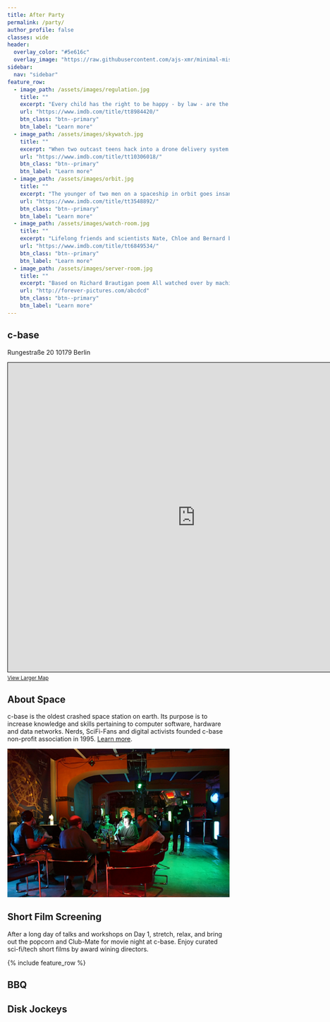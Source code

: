 ```yaml
---
title: After Party
permalink: /party/
author_profile: false
classes: wide
header:
  overlay_color: "#5e616c"
  overlay_image: "https://raw.githubusercontent.com/ajs-xmr/minimal-mistakes/master/assets/images/berlin-banner.jpg"
sidebar:
  nav: "sidebar"
feature_row:
  - image_path: /assets/images/regulation.jpg
    title: ""
    excerpt: "Every child has the right to be happy - by law - are the words of a future social worker, forcing a happy patch/micro doser on a girl, living isolated with her mom."
    url: "https://www.imdb.com/title/tt8984420/"
    btn_class: "btn--primary"
    btn_label: "Learn more"
  - image_path: /assets/images/skywatch.jpg
    title: ""
    excerpt: "When two outcast teens hack into a drone delivery system to pull a prank on the girl next door, they accidentally redirect a critical shipment."
    url: "https://www.imdb.com/title/tt10306018/"
    btn_class: "btn--primary"
    btn_label: "Learn more"
  - image_path: /assets/images/orbit.jpg
    title: ""
    excerpt: "The younger of two men on a spaceship in orbit goes insane, obsessed with the older man's white eyeball and awaits opportunity to take it."
    url: "https://www.imdb.com/title/tt3548892/"
    btn_class: "btn--primary"
    btn_label: "Learn more"
  - image_path: /assets/images/watch-room.jpg
    title: ""
    excerpt: "Lifelong friends and scientists Nate, Chloe and Bernard believe they are safely creating A.I. within virtual reality, until their creation, Kate, learns it's at risk of being shut down."
    url: "https://www.imdb.com/title/tt6849534/"
    btn_class: "btn--primary"
    btn_label: "Learn more"
  - image_path: /assets/images/server-room.jpg
    title: ""
    excerpt: "Based on Richard Brautigan poem All watched over by machines of loving grace, 1967. Dystopia is no longer tomorrow. It is here, now and today. Entropy is real and will never stop."
    url: "http://forever-pictures.com/abcdcd"
    btn_class: "btn--primary"
    btn_label: "Learn more"
---
```


## c-base
Rungestraße 20
10179 Berlin
<div style="--aspect-ratio: 16/9;">
<iframe width="850" height="700" frameborder="0" scrolling="no" marginheight="0" marginwidth="0" src="https://www.openstreetmap.org/export/embed.html?bbox=13.41659188270569%2C52.51166999085591%2C13.423672914505007%2C52.51427847575791&amp;layer=mapnik&amp;marker=52.51297350002845%2C13.42013129999998" style="border: 1px solid black"></iframe><br/><small><a href="https://www.openstreetmap.org/?mlat=52.51297&amp;mlon=13.42013#map=18/52.51297/13.42013">View Larger Map</a></small>
</div>

## About Space

c-base is the oldest crashed space station on earth. Its purpose is to increase knowledge and skills pertaining to computer software, hardware and data networks. Nerds, SciFi-Fans and digital activists founded c-base non-profit association in 1995. [Learn more](https://c-base.org/).

<a href="/assets/images/cbase1.jpg"><img src="/assets/images/cbase1.jpg"></a>

## Short Film Screening

After a long day of talks and workshops on Day 1, stretch, relax, and bring out the popcorn and Club-Mate for movie night at c-base. Enjoy curated sci-fi/tech short films by award wining directors.

{% include feature_row %}

## BBQ

## Disk Jockeys

